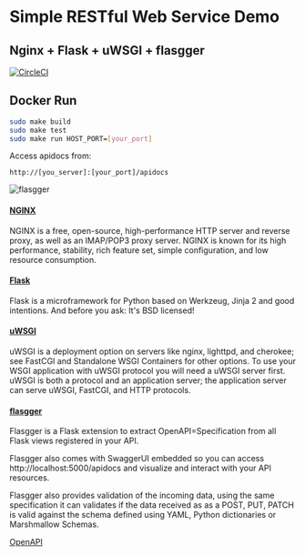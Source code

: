# Simple RESTful Web Service Demo                                              
## Nginx + Flask + uWSGI + flasgger                                                    
[![CircleCI](https://circleci.com/gh/pppk520/simple_restful.svg?style=shield&circle-token=951da21360c1407c4cb3fe7b583b342faae1e096)](https://circleci.com/gh/pppk520/simple_restful)

## Docker Run                                                                      
```bash                                                                         
sudo make build                                                                 
sudo make test
sudo make run HOST_PORT=[your_port]                                             
```

Access apidocs from:
```                                                                               
http://[you_server]:[your_port]/apidocs                                         
``` 

![flasgger](https://user-images.githubusercontent.com/6903521/31655652-20ba62ec-b35c-11e7-94d5-5cb07e8769e1.png)


#### [NGINX](https://www.nginx.com/resources/wiki/)
NGINX is a free, open-source, high-performance HTTP server and reverse proxy, as well as an IMAP/POP3 proxy server. NGINX is known for its high performance, stability, rich feature set, simple configuration, and low resource consumption.

#### [Flask](http://flask.pocoo.org/)
Flask is a microframework for Python based on Werkzeug, Jinja 2 and good intentions. And before you ask: It's BSD licensed!

#### [uWSGI](https://uwsgi-docs.readthedocs.io/en/latest/)
uWSGI is a deployment option on servers like nginx, lighttpd, and cherokee; see FastCGI and Standalone WSGI Containers for other options. To use your WSGI application with uWSGI protocol you will need a uWSGI server first. uWSGI is both a protocol and an application server; the application server can serve uWSGI, FastCGI, and HTTP protocols.

#### [flasgger](https://github.com/rochacbruno/flasgger)
Flasgger is a Flask extension to extract OpenAPI=Specification from all Flask views registered in your API.

Flasgger also comes with SwaggerUI embedded so you can access http://localhost:5000/apidocs and visualize and interact with your API resources.

Flasgger also provides validation of the incoming data, using the same specification it can validates if the data received as as a POST, PUT, PATCH is valid against the schema defined using YAML, Python dictionaries or Marshmallow Schemas.

[OpenAPI](https://github.com/OAI/OpenAPI-Specification/blob/master/versions/2.0.md)



